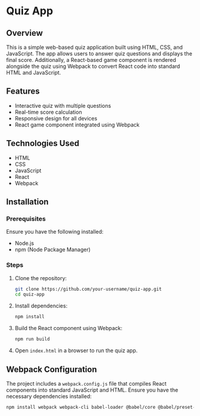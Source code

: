 # Quiz App

## Overview
This is a simple web-based quiz application built using HTML, CSS, and JavaScript. The app allows users to answer quiz questions and displays the final score. Additionally, a React-based game component is rendered alongside the quiz using Webpack to convert React code into standard HTML and JavaScript.


## Features
- Interactive quiz with multiple questions
- Real-time score calculation
- Responsive design for all devices
- React game component integrated using Webpack

## Technologies Used
- HTML
- CSS
- JavaScript
- React
- Webpack

## Installation
### Prerequisites
Ensure you have the following installed:
- Node.js
- npm (Node Package Manager)

### Steps
1. Clone the repository:
   ```bash
   git clone https://github.com/your-username/quiz-app.git
   cd quiz-app
   ```
2. Install dependencies:
   ```bash
   npm install
   ```
3. Build the React component using Webpack:
   ```bash
   npm run build
   ```
4. Open `index.html` in a browser to run the quiz app.

## Webpack Configuration
The project includes a `webpack.config.js` file that compiles React components into standard JavaScript and HTML. Ensure you have the necessary dependencies installed:
```bash
npm install webpack webpack-cli babel-loader @babel/core @babel/preset-react react react-dom
```



